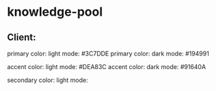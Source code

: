 # knowledge-pool

## Client:
primary color: light mode: #3C7DDE
primary color: dark mode: #194991

accent color: light mode: #DEA83C
accent color: dark mode: #91640A

secondary color: light mode: 
